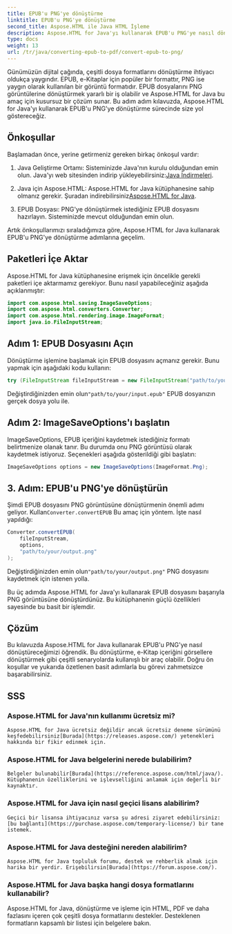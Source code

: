 ```yaml
---
title: EPUB'u PNG'ye dönüştürme
linktitle: EPUB'u PNG'ye dönüştürme
second_title: Aspose.HTML ile Java HTML İşleme
description: Aspose.HTML for Java'yı kullanarak EPUB'u PNG'ye nasıl dönüştüreceğinizi öğrenin. Adım adım kılavuzumuzu takip edin ve e-Kitap içeriğinizi görsel olarak çekici hale getirin.
type: docs
weight: 13
url: /tr/java/converting-epub-to-pdf/convert-epub-to-png/
---
```


Günümüzün dijital çağında, çeşitli dosya formatlarını dönüştürme ihtiyacı oldukça yaygındır. EPUB, e-Kitaplar için popüler bir formattır, PNG ise yaygın olarak kullanılan bir görüntü formatıdır. EPUB dosyalarını PNG görüntülerine dönüştürmek yararlı bir iş olabilir ve Aspose.HTML for Java bu amaç için kusursuz bir çözüm sunar. Bu adım adım kılavuzda, Aspose.HTML for Java'yı kullanarak EPUB'u PNG'ye dönüştürme sürecinde size yol göstereceğiz.

## Önkoşullar

Başlamadan önce, yerine getirmeniz gereken birkaç önkoşul vardır:

1.  Java Geliştirme Ortamı: Sisteminizde Java'nın kurulu olduğundan emin olun. Java'yı web sitesinden indirip yükleyebilirsiniz:[Java İndirmeleri](https://www.oracle.com/java/technologies/javase-downloads.html).

2.  Java için Aspose.HTML: Aspose.HTML for Java kütüphanesine sahip olmanız gerekir. Şuradan indirebilirsiniz[Aspose.HTML for Java](https://releases.aspose.com/html/java/).

3. EPUB Dosyası: PNG'ye dönüştürmek istediğiniz EPUB dosyasını hazırlayın. Sisteminizde mevcut olduğundan emin olun.

Artık önkoşullarımızı sıraladığımıza göre, Aspose.HTML for Java kullanarak EPUB'u PNG'ye dönüştürme adımlarına geçelim.

## Paketleri İçe Aktar

Aspose.HTML for Java kütüphanesine erişmek için öncelikle gerekli paketleri içe aktarmamız gerekiyor. Bunu nasıl yapabileceğiniz aşağıda açıklanmıştır:

```java
import com.aspose.html.saving.ImageSaveOptions;
import com.aspose.html.converters.Converter;
import com.aspose.html.rendering.image.ImageFormat;
import java.io.FileInputStream;
```

## Adım 1: EPUB Dosyasını Açın

Dönüştürme işlemine başlamak için EPUB dosyasını açmanız gerekir. Bunu yapmak için aşağıdaki kodu kullanın:

```java
try (FileInputStream fileInputStream = new FileInputStream("path/to/your/input.epub")) {
```

 Değiştirdiğinizden emin olun`"path/to/your/input.epub"` EPUB dosyanızın gerçek dosya yolu ile.

## Adım 2: ImageSaveOptions'ı başlatın

ImageSaveOptions, EPUB içeriğini kaydetmek istediğiniz formatı belirtmenize olanak tanır. Bu durumda onu PNG görüntüsü olarak kaydetmek istiyoruz. Seçenekleri aşağıda gösterildiği gibi başlatın:

```java
ImageSaveOptions options = new ImageSaveOptions(ImageFormat.Png);
```

## 3. Adım: EPUB'u PNG'ye dönüştürün

 Şimdi EPUB dosyasını PNG görüntüsüne dönüştürmenin önemli adımı geliyor. Kullan`Converter.convertEPUB` Bu amaç için yöntem. İşte nasıl yapıldığı:

```java
Converter.convertEPUB(
    fileInputStream,
    options,
    "path/to/your/output.png"
);
```

 Değiştirdiğinizden emin olun`"path/to/your/output.png"` PNG dosyasını kaydetmek için istenen yolla.

Bu üç adımda Aspose.HTML for Java'yı kullanarak EPUB dosyasını başarıyla PNG görüntüsüne dönüştürdünüz. Bu kütüphanenin güçlü özellikleri sayesinde bu basit bir işlemdir.

## Çözüm

Bu kılavuzda Aspose.HTML for Java kullanarak EPUB'u PNG'ye nasıl dönüştüreceğimizi öğrendik. Bu dönüştürme, e-Kitap içeriğini görsellere dönüştürmek gibi çeşitli senaryolarda kullanışlı bir araç olabilir. Doğru ön koşullar ve yukarıda özetlenen basit adımlarla bu görevi zahmetsizce başarabilirsiniz.

## SSS

### Aspose.HTML for Java'nın kullanımı ücretsiz mi?
    Aspose.HTML for Java ücretsiz değildir ancak ücretsiz deneme sürümünü keşfedebilirsiniz[Burada](https://releases.aspose.com/) yetenekleri hakkında bir fikir edinmek için.

### Aspose.HTML for Java belgelerini nerede bulabilirim?
    Belgeler bulunabilir[Burada](https://reference.aspose.com/html/java/). Kütüphanenin özelliklerini ve işlevselliğini anlamak için değerli bir kaynaktır.

### Aspose.HTML for Java için nasıl geçici lisans alabilirim?
    Geçici bir lisansa ihtiyacınız varsa şu adresi ziyaret edebilirsiniz:[bu bağlantı](https://purchase.aspose.com/temporary-license/) bir tane istemek.

### Aspose.HTML for Java desteğini nereden alabilirim?
    Aspose.HTML for Java topluluk forumu, destek ve rehberlik almak için harika bir yerdir. Erişebilirsin[Burada](https://forum.aspose.com/).

### Aspose.HTML for Java başka hangi dosya formatlarını kullanabilir?
   Aspose.HTML for Java, dönüştürme ve işleme için HTML, PDF ve daha fazlasını içeren çok çeşitli dosya formatlarını destekler. Desteklenen formatların kapsamlı bir listesi için belgelere bakın.